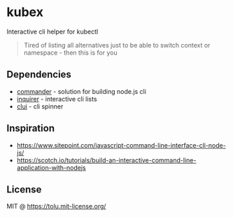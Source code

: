 # kubex
Interactive cli helper for kubectl

> Tired of listing all alternatives just to be able to switch context or namespace - then this is for you

## Dependencies

 - [commander](https://www.npmjs.com/package/commander) - solution for building node.js cli
 - [inquirer](https://www.npmjs.com/package/inquirer) - interactive cli lists
 - [clui](https://www.npmjs.com/package/clui) - cli spinner

## Inspiration

 - https://www.sitepoint.com/javascript-command-line-interface-cli-node-js/
 - https://scotch.io/tutorials/build-an-interactive-command-line-application-with-nodejs

## License

MIT @ https://tolu.mit-license.org/
